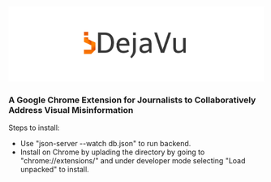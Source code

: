 <img src="icons/dejavu_small.png"
     alt="DejaVu"
     />

### A Google Chrome Extension for Journalists to Collaboratively Address Visual Misinformation

Steps to install:
* Use "json-server --watch db.json" to run backend.
* Install on Chrome by uplading the directory by going to "chrome://extensions/" and under developer mode selecting "Load unpacked" to install.
